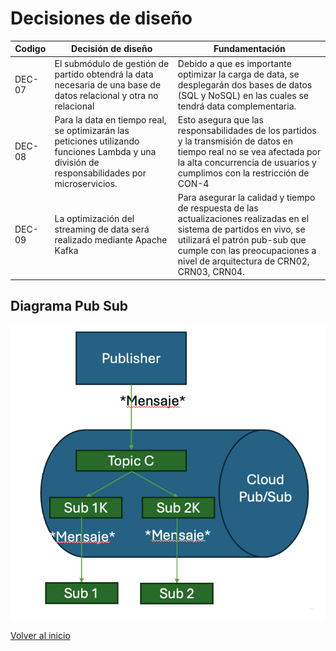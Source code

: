# Decisiones de diseño

| Codigo | Decisión de diseño                                                                                             | Fundamentación                                                                                                                                                       |
|--------|----------------------------------------------------------------------------------------------------------------|---------------------------------------------------------------------------------------------------------------------------------------------------------------------|
| DEC-07 | El submódulo de gestión de partido obtendrá la data necesaria de una base de datos relacional y otra no relacional | Debido a que es importante optimizar la carga de data, se desplegarán dos bases de datos (SQL y NoSQL) en las cuales se tendrá data complementaria.                   |
| DEC-08 | Para la data en tiempo real, se optimizarán las peticiones utilizando funciones Lambda y una división de responsabilidades por microservicios. | Esto asegura que las responsabilidades de los partidos y la transmisión de datos en tiempo real no se vea afectada por la alta concurrencia de usuarios y cumplimos con la restricción de CON-4 |
| DEC-09 | La optimización del streaming de data será realizado mediante Apache Kafka                                        | Para asegurar la calidad y tiempo de respuesta de las actualizaciones realizadas en el sistema de partidos en vivo, se utilizará el patrón pub-sub que cumple con las preocupaciones a nivel de arquitectura de CRN02, CRN03, CRN04. |


## Diagrama Pub Sub

![capas](/proyecto/images/ADD/Iteracion2/pubsub.png)

[Volver al inicio](../ADD.md)
